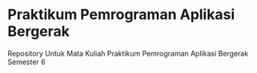 # Praktikum Pemrograman Aplikasi Bergerak

Repository Untuk Mata Kuliah Praktikum Pemrograman Aplikasi Bergerak Semester 6
